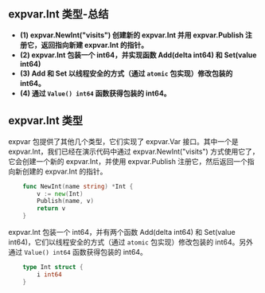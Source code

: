 ## expvar.Int 类型-总结

- **(1) expvar.NewInt("visits") 创建新的 expvar.Int 并用 expvar.Publish 注册它，返回指向新建 expvar.Int 的指针。**
- **(2) expvar.Int 包装一个 int64，并实现函数 Add(delta int64) 和 Set(value int64)**
- **(3) Add 和 Set 以线程安全的方式（通过 `atomic` 包实现）修改包装的 int64。**
- **(4) 通过 `Value() int64` 函数获得包装的 int64。**

## expvar.Int 类型

expvar 包提供了其他几个类型，它们实现了 expvar.Var 接口。其中一个是 expvar.Int，我们已经在演示代码中通过 expvar.NewInt("visits") 方式使用它了，它会创建一个新的 expvar.Int，并使用 expvar.Publish 注册它，然后返回一个指向新创建的 expvar.Int 的指针。

```go
    func NewInt(name string) *Int {
        v := new(Int)
        Publish(name, v)
        return v
    }
```

expvar.Int 包装一个 int64，并有两个函数 Add(delta int64) 和 Set(value int64)，它们以线程安全的方式（通过 `atomic` 包实现）修改包装的 int64。另外通过 `Value() int64` 函数获得包装的 int64。

```go
    type Int struct {
        i int64
    }
```
